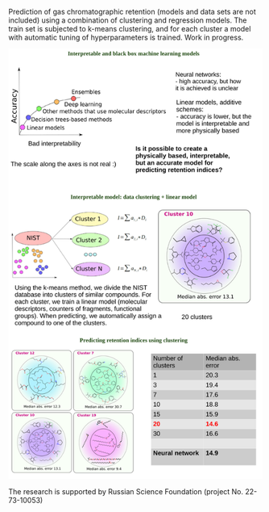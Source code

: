 Prediction of gas chromatographic retention (models and data sets are not included) using a combination of clustering and regression models. The train set is subjected to k-means clustering, and for each cluster a model with automatic tuning of hyperparameters is trained. Work in progress.

![image](1.png)

The research is supported by Russian Science Foundation (project No. 22-73-10053)
